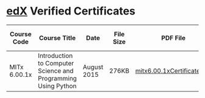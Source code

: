 # [edX](https://www.edx.org) Verified Certificates

Course Code | Course Title | Date | File Size | PDF File | Valid Certificate ID
----------- | ------------ | ---- | --------- | -------- | --------------------
MITx 6.00.1x | Introduction to Computer Science and Programming Using Python | August 2015 | 276KB | [mitx6.00.1xCertificate.pdf](./assets/mitx6.00.1xCertificate.pdf) | [Verification Link](https://verify.edx.org/cert/5b17beb140d747268addaf8f42dd318e)

